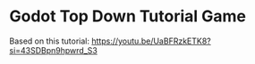 # Godot Top Down Tutorial Game
Based on this tutorial: https://youtu.be/UaBFRzkETK8?si=43SDBpn9hpwrd_S3
